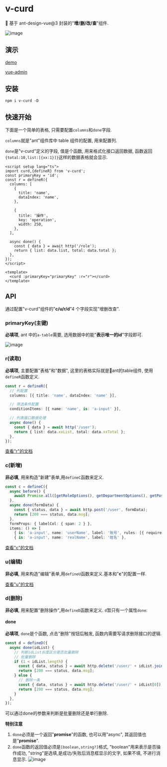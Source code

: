 # v-curd

🚀 基于 ant-design-vue@3 封装的"**增/删/改/查**"组件.

![image](https://user-images.githubusercontent.com/8264787/181182787-ecde9c22-0e2d-4bad-ba8a-9ef727cdfcad.png)

## 演示

[demo](https://v-curd.vercel.app/)

[vue-admin](https://vue-admin-zeta.vercel.app/)

## 安装

```shell
npm i v-curd -D
```

## 快速开始

下面是一个简单的表格, 只需要配置`columns`和`done`字段.

`columns`就是"ant"组件库中 table 组件的配置, 用来配置列.

`done`是"v-curd"定义的字段, 值是个函数, 用来格式化接口返回数据, 函数返回`{total:10,list:[{xx:1}]}`这样的数据表格就会显示.

```vue
<script setup lang="ts">
import curd,{defineR} from 'v-curd';
const primaryKey = 'id';
const r = defineR({
  columns: [
    {
      title: 'name',
      dataIndex: 'name',
    },

    {
      title: '操作',
      key: 'operation',
      width: 250,
    },
  ],

  async done() {
    const { data } = await http('/role');
    return { list: data.list, total: data.total };
  },
});
</script>

<template>
  <curd :primaryKey="primaryKey" :r="r"></curd>
</template>
```

## API

通过配置"v-curd"组件的"**c/u/r/d**"4 个字段实现"增删改查".

### primaryKey(主键)

**必填项**, ant 中的`a-table`需要, 选用数据中的能"**表示唯一的id**"字段即可.

![image](https://user-images.githubusercontent.com/8264787/181693782-c4680197-4e26-49e9-bc94-ee86aaa150c9.png)

### r(读取)

**必填项**, 主要配置"表格"和"数据", 这里的表格实际就是🐜ant的table组件, 使用`defineR`函数定义.

```typescript
const r = defineR({
  // 列配置
  columns: [{ title: 'name', dataIndex: 'name' }],

  // 筛选条件配置
  conditionItems: [{ name: 'name', is: 'a-input' }],

  // 列表接口数据处理
  async done() {
    const { data } = await http('/user');
    return { list: data.xxList, total: data.xxTotal };
  },
});
```

[查看"r"的文档](./docs/r.md)


### c(新增)

**非必填**, 用来构造"新建"表单,用`defineC`函数来定义.

```typescript
const c = defineC({
  async before() {
    await Promise.all([getRoleOptions(), getDepartmentOptions(), getPositionOptions()]);
  },
  async done(formData) {
    const { status, data } = await http.post('/user', formData);
    return [200 === status, data.msg];
  },
  formProps: { labelCol: { span: 2 } },
  items: () => [
    { is: 'a-input', name: 'userName', label: '账号', rules: [{ required: true, message: '必填项' }] },
    { is: 'a-input', name: 'realName', label: '姓名' },
```
[查看"c"的文档](./docs/c.md)

### u(编辑)

**非必填**, 用来构造"编辑"表单,用`defineU`函数来定义.基本和"**c**"的配置一样.

[查看"u"的文档](./docs/u.md)

### d(删除)

**非必填**, 用来配置"删除操作",用`defineD`函数来定义. `d`暂只有一个属性`done`:

#### done

**必填项**, `done`是个函数, 点击"删除"按钮后触发, 函数内需要写请求删除接口的逻辑.

```typescript
const d = defineD({
  async done(idList) {
    // 判断idList长度区分是否批量删除
    // 批量删除
    if (1 < idList.length) {
      const { data, status } = await http.delete('/user/' + idList.join(','));
      return [200 === status, data.msg];
    } else {
      // 删除一条
      const { data, status } = await http.delete('/user/' + idList[0]);
      return [200 === status, data.msg];
    }
  },
});
```
可以通过done的参数来判断是批量删除还是单行删除.

**特别注意**

1. `done`必须是一个返回"**promise**"的函数, 也可以用"async", 其返回值也是"**promise**".
2. `done`函数的返回值必须是`[boolean,string?]`格式, "boolean"用来表示是否操作成功, "string"是选填,是成功/失败后消息框显示的文字, 如果不填, 不进行消息显示.
   ![image](https://user-images.githubusercontent.com/8264787/181669190-7e374ccf-0a5e-4680-9fa3-83344fedb296.png)


